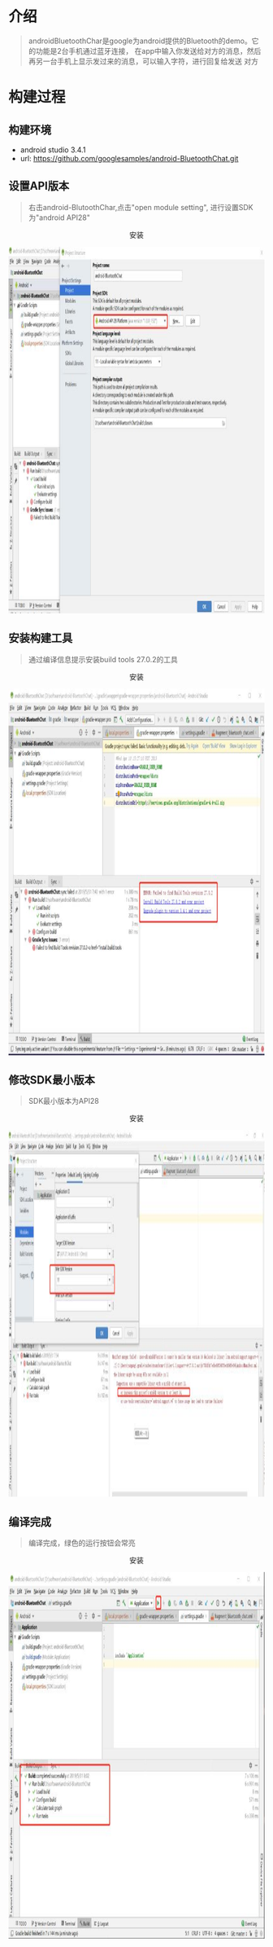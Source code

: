 # 介绍
>androidBluetoothChar是google为android提供的Bluetooth的demo。它的功能是2台手机通过蓝牙连接，
>在app中输入你发送给对方的消息，然后再另一台手机上显示发过来的消息，可以输入字符，进行回复给发送
>对方

# 构建过程

## 构建环境
- android studio 3.4.1
- url: https://github.com/googlesamples/android-BluetoothChat.git

## 设置API版本
>右击android-BlutoothChar,点击"open module setting", 进行设置SDK为"android API28"

<div align="center">
<p>  安装 </p> 
<img src="https://github.com/yangang123/picture/raw/master/AndroidBluetooth/bluetooth_change_API_platform.jpg" height="720" width="1536" > 
</div>


## 安装构建工具
> 通过编译信息提示安装build tools 27.0.2的工具

<div align="center">
<p>  安装 </p> 
<img src="https://github.com/yangang123/picture/raw/master/AndroidBluetooth/bluetooth_instatll_build_tools.jpg" height="720" width="1536" > 
</div>

## 修改SDK最小版本
> SDK最小版本为API28
<div align="center">
<p>  安装 </p> 
<img src="https://github.com/yangang123/picture/raw/master/AndroidBluetooth/bluetooth_change_min_SDK_version.jpg" height="720" width="1536" > 
</div>

## 编译完成
> 编译完成，绿色的运行按钮会常亮
<div align="center">
<p>  安装 </p> 
<img src="https://github.com/yangang123/picture/raw/master/AndroidBluetooth/bluetooth_build_finish.jpg" height="720" width="1536" > 
</div>
